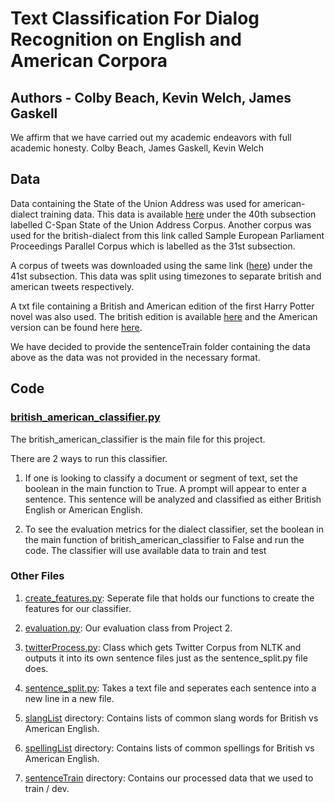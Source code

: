 # Text Classification For Dialog Recognition on English and American Corpora

## Authors - Colby Beach, Kevin Welch, James Gaskell

We affirm that we have carried out my academic endeavors with full
academic honesty. Colby Beach, James Gaskell, Kevin Welch

## Data

Data containing the State of the Union Address was used for american-dialect training data. 
This data is available [here](https://www.nltk.org/nltk_data/) under the 40th subsection labelled
C-Span State of the Union Address Corpus. Another corpus was used for the british-dialect from this 
link called Sample European Parliament Proceedings Parallel Corpus which is labelled as the 31st subsection. 

A corpus of tweets was downloaded using the same link ([here](https://www.nltk.org/nltk_data/)) under the 41st 
subsection. This data was split using timezones to separate british and american tweets respectively. 

A txt file containing a British and American edition of the first Harry Potter novel was also used. The british
edition is available [here](https://www.academia.edu/40801338/Bloomsbury_HP_1_Harry_Potter_and_the_Philosophers_Stone)
and the American version can be found here 
[here](https://www.academia.edu/39183542/J_K_Rowling_HP_1_Harry_Potter_and_the_Sorcerers_Stone). 

We have decided to provide the sentenceTrain folder containing the data above as the data was not provided in 
the necessary format. 

## Code

### [british_american_classifier.py](british_american_classifier.py)

The british_american_classifier is the main file for this project.

There are 2 ways to run this classifier. 

1. If one is looking to classify a document or segment of text, set the boolean in the main function to True. A prompt
will appear to enter a sentence. This sentence will be analyzed and classified as either British English or American 
English. 
   
2. To see the evaluation metrics for the dialect classifier, set the boolean in the main function of 
british_american_classifier to False and run the code. The classifier will use available data to train and test


### Other Files

1. [create_features.py](create_features.py): Seperate file that holds our functions to create the features for our classifier. 

2. [evaluation.py](evaluation.py): Our evaluation class from Project 2.

3. [twitterProcess.py](twitterProcess.py): Class which gets Twitter Corpus from NLTK and outputs it into its own sentence files just as the sentence_split.py file does.

4. [sentence_split.py](sentence_split.py): Takes a text file and seperates each sentence into a new line in a new file. 

5. [slangList](slangList) directory: Contains lists of common slang words for British vs American English.

6. [spellingList](spellingList) directory: Contains lists of common spellings for British vs American English.

7. [sentenceTrain](sentenceTrain) directory: Contains our processed data that we used to train / dev. 
